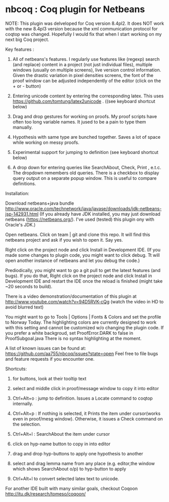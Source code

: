 nbcoq : Coq plugin for Netbeans
=====

NOTE: This plugin was delveloped for Coq version 8.4pl2. It does NOT work with the new 8.4pl3 version because the xml communication protocol for coqtop was changed. Hopefully I would fix that when I start working on my next big Coq project.

Key features :
1) All of netbeans's features. I regularly use features like (regexp) search (and replace) content in a project (not just individual files), multiple windows (usually on multiple screens), live version control information. Given the drastic variation in pixel densities screens, the font of the proof window can be adjusted independently of the editor (click on the + or - button)

2) Entering unicode content by entering the corresponding latex. This uses https://github.com/tomtung/latex2unicode . ((see keyboard shortcut below)

3) Drag and drop gestures for working on proofs. My proof scripts have often too long variable names. It jused to be a pain to type them manually.

4) Hypothesis with same type are bunched together. Saves a lot of space while working on messy proofs.

5) Experimental support for jumping to definition (see keyboard shortcut below)

6) A drop down for entering queries like SearchAbout, Check, Print , e.t.c. The dropdown remembers old queries. There is a checkbox to display query output on a separate popup window. This is useful to compare definitions.


Installation:

Download netbeans+java bundle
http://www.oracle.com/technetwork/java/javase/downloads/jdk-netbeans-jsp-142931.html
(If you already have JDK installed, you may just download netbeans (https://netbeans.org/).
I've used (tested) this plugin ony with Oracle's JDK.)

Open netbeans. Click on team | git and clone this repo.
It will find this netbeans project and ask if you wish to open it.
Say yes.

Right click on the project node and click Install in Development IDE.
(If you made some changes to plugin code, you might want to click debug. Tt will open another instance of netbeans
and let you debug the code.)


Prediodically, you might want to go a git pull to get the latest features (and bugs).
If you do that, Right click on the project node and click Install in Development IDE and restart the IDE
once the reload is finished (might take ~20 seconds to build).


There is a video demonstration/documentation of this plugin at 
http://www.youtube.com/watch?v=94D5RVK-cQg
 (watch the video in HD to avoid blurred text)

You might want to go to Tools | Options | Fonts & Colors and set the profile to Norway Today.
The highlighting colors are currently designed to work with this setting
and cannot be customized w/o changing the plugin code.
If you prefer a white backgroud, set ProofError.DARK to false in ProofSubgoal.java
There is no syntax highlighting at the moment.


A list of known issues can be found at:
https://github.com/aa755/nbcoq/issues?state=open
Feel free to file bugs and feature requests if you encounter one.


Shortcuts:

1) for buttons, look at their tooltip text

2) select and middle click in proof/message window to copy it into editor

3) Ctrl+Alt+o : jump to definition. Issues a Locate command to coqtop internally.

4) Ctrl+Alt+p : If nothing is selected, it Prints the item under cursor(works even in proof/mesg window). Otherwise, it issues a Check command on the selection.

5) Ctrl+Alt+l : SearchAbout the item under cursor

6) click on hyp-name button to copy in into editor

7) drag and drop hyp-buttons to apply one hypothesis to another

8) select and drag lemma name from any place (e.g. editor,the window which shows SearchAbout o/p) to hyp-button to apply

9) Ctrl+Alt+l to convert selected latex text to unicode.

For another IDE built with many similar goals, checkout Coqoon http://itu.dk/research/tomeso/coqoon/
